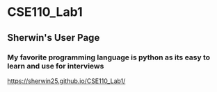 # CSE110_Lab1
## Sherwin's User Page
### My favorite programming language is python as its easy to learn and use for interviews
https://sherwin25.github.io/CSE110_Lab1/ 